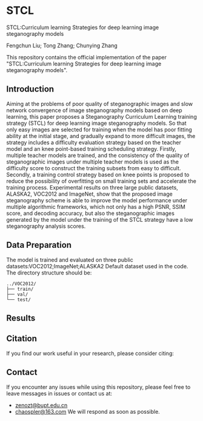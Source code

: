 # STCL
STCL:Curriculum learning Strategies for deep learning image steganography models

Fengchun Liu; Tong Zhang; Chunying Zhang

This repository contains the official implementation of the paper "STCL:Curriculum learning Strategies for deep learning image steganography models".


## Introduction

Aiming at the problems of poor quality of steganographic images and slow network convergence of image steganography models based on deep learning, this paper proposes a Steganography Curriculum Learning training strategy (STCL)  for deep learning image steganography models. So that only easy images are selected for training when the model has poor fitting ability at the initial stage, and gradually expand to more difficult images, the strategy includes a difficulty evaluation strategy based on the teacher model and an knee point-based training scheduling strategy. Firstly, multiple teacher models are trained, and the consistency of the quality of steganographic images under multiple teacher models is used as the difficulty score to construct the training subsets from easy to difficult. Secondly, a training control strategy based on knee points is proposed to reduce the possibility of overfitting on small training sets and accelerate the training process. Experimental results on three large public datasets, ALASKA2, VOC2012 and ImageNet, show that the proposed image steganography scheme is able to improve the model performance under multiple algorithmic frameworks, which not only has a high PSNR, SSIM score, and decoding accuracy, but also the steganographic images generated by the model under the training of the STCL strategy have a low steganography analysis scores.

## Data Preparation
The model is trained and evaluated on three public datasets:VOC2012;ImageNet;ALASKA2
Default dataset used in the code. The directory structure should be:

```plaintext
../VOC2012/
├── train/
├── val/
└── test/
 ```


## Results



## Citation
If you find our work useful in your research, please consider citing:


## Contact
If you encounter any issues while using this repository, please feel free to leave messages in issues or contact us at:

- zenozt@bupt.edu.cn
- chaospler@163.com
We will respond as soon as possible.
